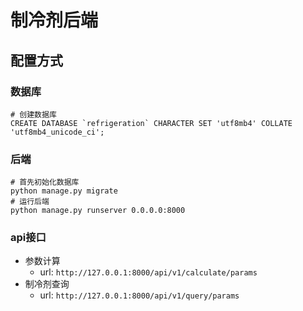 # 制冷剂后端

## 配置方式

### 数据库
```mysql
# 创建数据库
CREATE DATABASE `refrigeration` CHARACTER SET 'utf8mb4' COLLATE 'utf8mb4_unicode_ci';
```
### 后端
```shell
# 首先初始化数据库
python manage.py migrate
# 运行后端
python manage.py runserver 0.0.0.0:8000
```
### api接口

- 参数计算
  - url: `http://127.0.0.1:8000/api/v1/calculate/params`
- 制冷剂查询
  - url: `http://127.0.0.1:8000/api/v1/query/params`